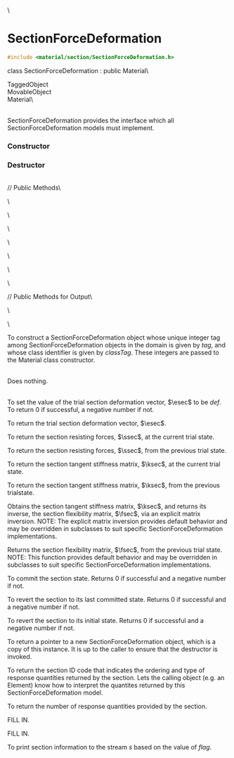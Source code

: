 \
# SectionForceDeformation 

```cpp
#include <material/section/SectionForceDeformation.h>
```

class SectionForceDeformation : public Material\

TaggedObject\
MovableObject\
Material\

\
SectionForceDeformation provides the interface which all
SectionForceDeformation models must implement.

### Constructor

### Destructor

\
// Public Methods\

\

\

\

\

\

\

\

// Public Methods for Output\

\

\

To construct a SectionForceDeformation object whose unique integer tag
among SectionForceDeformation objects in the domain is given by *tag*,
and whose class identifier is given by *classTag*. These integers are
passed to the Material class constructor.

\
Does nothing.

\
To set the value of the trial section deformation vector, $\esec$ to be
*def*. To return $0$ if successful, a negative number if not.

To return the trial section deformation vector, $\esec$.

To return the section resisting forces, $\ssec$, at the current trial
state.

To return the section resisting forces, $\ssec$, from the previous trial
state.

To return the section tangent stiffness matrix, $\ksec$, at the current
trial state.

To return the section tangent stiffness matrix, $\ksec$, from the
previous trialstate.

Obtains the section tangent stiffness matrix, $\ksec$, and returns its
inverse, the section flexibility matrix, $\fsec$, via an explicit matrix
inversion. NOTE: The explicit matrix inversion provides default behavior
and may be overridden in subclasses to suit specific
SectionForceDeformation implementations.

Returns the section flexibility matrix, $\fsec$, from the previous trial
state. NOTE: This function provides default behavior and may be
overridden in subclasses to suit specific SectionForceDeformation
implementations.

To commit the section state. Returns $0$ if successful and a negative
number if not.

To revert the section to its last committed state. Returns $0$ if
successful and a negative number if not.

To revert the section to its initial state. Returns $0$ if successful
and a negative number if not.

To return a pointer to a new SectionForceDeformation object, which is a
copy of this instance. It is up to the caller to ensure that the
destructor is invoked.

To return the section ID code that indicates the ordering and type of
response quantities returned by the section. Lets the calling object
(e.g. an Element) know how to interpret the quantites returned by this
SectionForceDeformation model.

To return the number of response quantities provided by the section.

FILL IN.

FILL IN.

To print section information to the stream *s* based on the value of
*flag*.
